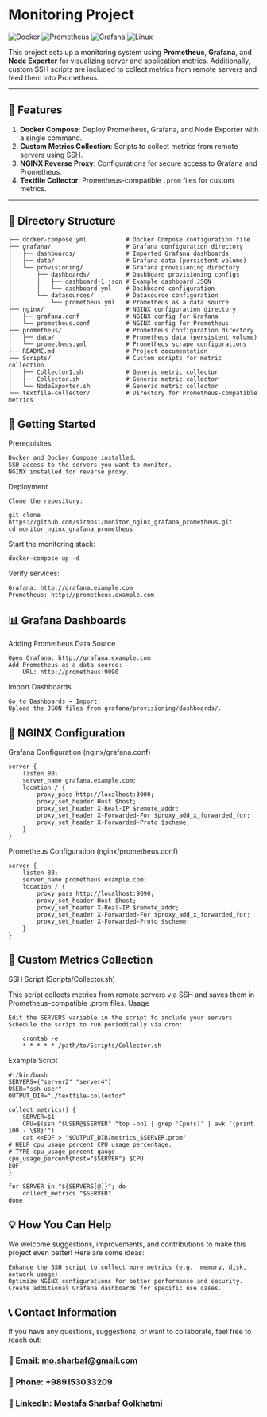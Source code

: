 # Monitoring Project

![Docker](https://img.shields.io/badge/Docker-Compose-blue?style=flat&logo=docker)
![Prometheus](https://img.shields.io/badge/Prometheus-Monitoring-orange?style=flat&logo=prometheus)
![Grafana](https://img.shields.io/badge/Grafana-Dashboard-blue?style=flat&logo=grafana)
![Linux](https://img.shields.io/badge/Linux-Shell_Script-green?style=flat&logo=linux)

This project sets up a monitoring system using **Prometheus**, **Grafana**, and **Node Exporter** for visualizing server and application metrics. Additionally, custom SSH scripts are included to collect metrics from remote servers and feed them into Prometheus.

---

## 📜 **Features**
1. **Docker Compose**: Deploy Prometheus, Grafana, and Node Exporter with a single command.
2. **Custom Metrics Collection**: Scripts to collect metrics from remote servers using SSH.
3. **NGINX Reverse Proxy**: Configurations for secure access to Grafana and Prometheus.
4. **Textfile Collector**: Prometheus-compatible `.prom` files for custom metrics.

---

## 📂 **Directory Structure**
```plaintext
├── docker-compose.yml           # Docker Compose configuration file
├── grafana/                     # Grafana configuration directory
│   ├── dashboards/              # Imported Grafana dashboards
│   ├── data/                    # Grafana data (persistent volume)
│   └── provisioning/            # Grafana provisioning directory
│       ├── dashboards/          # Dashboard provisioning configs
│       │   ├── dashboard-1.json # Example dashboard JSON
│       │   └── dashboard.yml    # Dashboard configuration
│       └── datasources/         # Datasource configuration
│           └── prometheus.yml   # Prometheus as a data source
├── nginx/                       # NGINX configuration directory
│   ├── grafana.conf             # NGINX config for Grafana
│   └── prometheus.conf          # NGINX config for Prometheus
├── prometheus/                  # Prometheus configuration directory
│   ├── data/                    # Prometheus data (persistent volume)
│   └── prometheus.yml           # Prometheus scrape configurations
├── README.md                    # Project documentation
├── Scripts/                     # Custom scripts for metric collection
│   ├── Collector1.sh            # Generic metric collector
│   ├── Collector.sh             # Generic metric collector
│   └── NodeExporter.sh          # Generic metric collector
└── textfile-collector/          # Directory for Prometheus-compatible metrics
```

## 🚀 **Getting Started**
Prerequisites

    Docker and Docker Compose installed.
    SSH access to the servers you want to monitor.
    NGINX installed for reverse proxy.

Deployment

    Clone the repository:

```git
git clone https://github.com/sirmosi/monitor_nginx_grafana_prometheus.git
cd monitor_nginx_grafana_prometheus
```
Start the monitoring stack:

```
docker-compose up -d
```
Verify services:

    Grafana: http://grafana.example.com
    Prometheus: http://prometheus.example.com

## 📊 **Grafana Dashboards**
Adding Prometheus Data Source

    Open Grafana: http://grafana.example.com
    Add Prometheus as a data source:
        URL: http://prometheus:9090

Import Dashboards

    Go to Dashboards → Import.
    Upload the JSON files from grafana/provisioning/dashboards/.

## 🔧 **NGINX Configuration**
Grafana Configuration (nginx/grafana.conf)
```
server {
    listen 80;
    server_name grafana.example.com;
    location / {
        proxy_pass http://localhost:3000;
        proxy_set_header Host $host;
        proxy_set_header X-Real-IP $remote_addr;
        proxy_set_header X-Forwarded-For $proxy_add_x_forwarded_for;
        proxy_set_header X-Forwarded-Proto $scheme;
    }
}
```
Prometheus Configuration (nginx/prometheus.conf)
```
server {
    listen 80;
    server_name prometheus.example.com;
    location / {
        proxy_pass http://localhost:9090;
        proxy_set_header Host $host;
        proxy_set_header X-Real-IP $remote_addr;
        proxy_set_header X-Forwarded-For $proxy_add_x_forwarded_for;
        proxy_set_header X-Forwarded-Proto $scheme;
    }
}
```

## 📂 **Custom Metrics Collection**
SSH Script (Scripts/Collector.sh)

This script collects metrics from remote servers via SSH and saves them in Prometheus-compatible .prom files.
Usage

    Edit the SERVERS variable in the script to include your servers.
    Schedule the script to run periodically via cron:
```
    crontab -e
    * * * * * /path/to/Scripts/Collector.sh
```
Example Script
```
#!/bin/bash
SERVERS=("server2" "server4")
USER="ssh-user"
OUTPUT_DIR="./textfile-collector"

collect_metrics() {
    SERVER=$1
    CPU=$(ssh "$USER@$SERVER" "top -bn1 | grep 'Cpu(s)' | awk '{print 100 - \$8}'")
    cat <<EOF > "$OUTPUT_DIR/metrics_$SERVER.prom"
# HELP cpu_usage_percent CPU usage percentage.
# TYPE cpu_usage_percent gauge
cpu_usage_percent{host="$SERVER"} $CPU
EOF
}

for SERVER in "${SERVERS[@]}"; do
    collect_metrics "$SERVER"
done
```
## 💡 **How You Can Help**

We welcome suggestions, improvements, and contributions to make this project even better! Here are some ideas:

    Enhance the SSH script to collect more metrics (e.g., memory, disk, network usage).
    Optimize NGINX configurations for better performance and security.
    Create additional Grafana dashboards for specific use cases.

## 📞 Contact Information

If you have any questions, suggestions, or want to collaborate, feel free to reach out:

 ###   📧 Email: mo.sharbaf@gmail.com
 ###   📱 Phone: +989153033209
 ###   🔗 LinkedIn: Mostafa Sharbaf Golkhatmi
